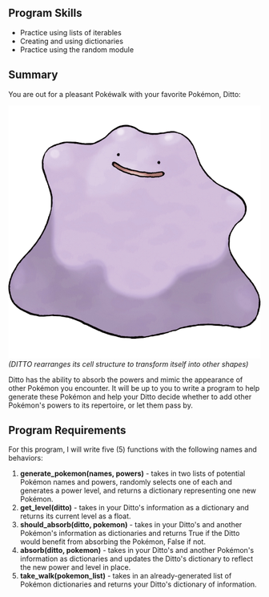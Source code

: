 ## Program Skills

* Practice using lists of iterables
* Creating and using dictionaries
* Practice using the random module

## Summary

You are out for a pleasant Pokéwalk with your favorite Pokémon, Ditto:

![Image Desscription](https://github.com/zshi74/Python-Programming/blob/master/Ditto/Pic/Ditto.png)
*(DITTO rearranges its cell structure to transform itself into other shapes)*

Ditto has the ability to absorb the powers and mimic the appearance of other Pokémon you encounter. It will be up to you to write a program to help generate these Pokémon and help your Ditto decide whether to add other Pokémon's powers to its repertoire, or let them pass by.

## Program Requirements

For this program, I will write five (5) functions with the following names and behaviors:

1. **generate_pokemon(names, powers)** - takes in two lists of potential Pokémon names and powers, randomly selects one of each and generates a power level, and returns a dictionary representing one new Pokémon.
2. **get_level(ditto)** - takes in your Ditto's information as a dictionary and returns its current level as a float.
3. **should_absorb(ditto, pokemon)** - takes in your Ditto's and another Pokémon's information as dictionaries and returns True if the Ditto would benefit from absorbing the Pokémon, False if not.
4. **absorb(ditto, pokemon)** - takes in your Ditto's and another Pokémon's information as dictionaries and updates the Ditto's dictionary to reflect the new power and level in place.
5. **take_walk(pokemon_list)** - takes in an already-generated list of Pokémon dictionaries and returns your Ditto's dictionary of information.
